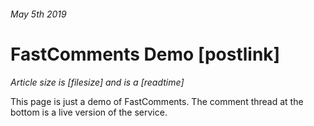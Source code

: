 ###### May 5th 2019
# FastComments Demo [postlink]
*Article size is [filesize] and is a [readtime]*

This page is just a demo of FastComments. The comment thread at the bottom is a live version of the service.
